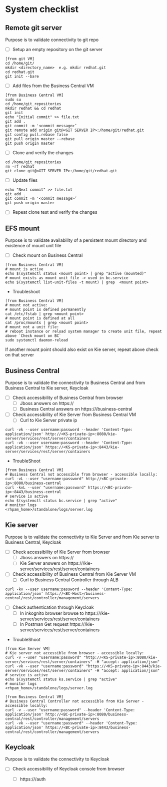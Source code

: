 # System checklist

## Remote git server
Purpose is to validate connectivity to git repo
- [ ]  Setup an empty repository on the git server
```shell
[from git VM]
cd /home/git/
mkdir <directory_name>  e.g. mkdir redhat.git
cd redhat.git
git init --bare
```
- [ ] Add files from the Business Central VM
```shell
[from Business Central VM]
sudo su
cd /home/git_repositories
mkdir redhat && cd redhat
git init
echo "Initial commit" >> file.txt
git add .
git commit -m '<commit message>’
git remote add origin git@<GIT SERVER IP>:/home/git/redhat.git
git config pull.rebase false
git pull origin master --rebase
git push origin master
```
- [ ] Clone and verify the changes
```shell
cd /home/git_repositories
rm -rf redhat
git clone git@<GIT SERVER IP>:/home/git/redhat.git
```
- [ ] Update files
```shell
echo "Next commit" >> file.txt
git add .
git commit -m '<commit message>’
git push origin master
```
- [ ] Repeat clone test and verify the changes

## EFS mount
Purpose is to validate availability of a persistent mount directory and existence of mount unit file
- [ ] Check mount on Business Central
```shell
[from Business Central VM]
# mount is active
echo $(systemctl status <mount point> | grep "active (mounted)"
# mount exists as mount unit file -> used in bc.service
echo $(systemctl list-unit-files -t mount) | grep  <mount point>
```
- Troubleshoot
```shell
[from Business Central VM]
# mount not active:
# mount point is defined permanently
cat /etc/fstab | grep <mount point>
# mount point is defined at all
cat /proc/mounts | grep <mount point>
# mount not a unit file:
# reboot instance or reload system manager to create unit file, repeat above `Check mount on BC`
sudo systemctl daemon-reload
```
If another mount point should also exist on Kie server, repeat above check on that server

## Business Central
Purpose is to validate the connectivity to Business Central and from Business Central to Kie server, Keycloak 
- [ ] Check accessibility of Business Central from browser
  - [ ] Jboss answers on https://<BC-Host>
  - [ ] Business Central answers on https://<BC-Host>/business-central
- [ ] Check accessibility of Kie Server from Business Central VM
  - [ ] Curl to Kie Server private ip
```shell
curl -vk --user username:password --header 'Content-Type: application/json' http://<KS-private-ip>:8080/kie-server/services/rest/server/containers
curl -vk --user username:password --header 'Content-Type: application/json' https://<KS-private-ip>:8443/kie-server/services/rest/server/containers
```

- TroubleShoot
```shell
[from Business Central VM]
# Business Central not accessible from browser - accessible locally:
curl -vL --user "username:password" http://<BC-private-ip>:8080/business-central
curl -kvL --user "username:password" https://<BC-private-ip>:8443/business-central
# service is active
echo $(systemctl status bc.service | grep "active"
# monitor logs
<rhpam_home>/standalone/logs/server.log
```

## Kie server
Purpose is to validate the connectivity to Kie Server and from Kie server to Business Central, Keycloak
- [ ] Check accessibility of Kie Server from browser
  - [ ] Jboss answers on https://<KS-Host>
  - [ ] Kie Server answers on https://<KS-Host>/kie-server/services/rest/server/containers
- [ ] Check accessibility of Business Central from Kie Server VM
  - [ ] Curl to Business Central Controller through ALB
```shell
curl -kv --user username:password --header 'Content-Type: application/json' https://<BC-Host>/business-central/rest/controller/management/servers
```
- [ ] Check authentication through Keycloak
  - [ ] In inkognito browser browse to https://<KS-Host>/kie-server/services/rest/server/containers
  - [ ] In Postman Get request https://<KS-Host>/kie-server/services/rest/server/containers

- TroubleShoot
```shell
[from Kie Server VM]
# Kie server not accessible from browser - accessible locally:
curl -v --user "username:password" "http://<KS-private-ip>:8080/kie-server/services/rest/server/containers" -H "accept: application/json"
curl -vk --user "username:password" "https://<KS-private-ip>:8443/kie-server/services/rest/server/containers" -H "accept: application/json"
# service is active
echo $(systemctl status ks.service | grep "active"
# monitor logs
<rhpam_home>/standalone/logs/server.log

[from Business Central VM]
# Business Central Controller not accessible from Kie Server - accessible locally:
curl -v --user "username:password" --header 'Content-Type: application/json' http://<BC-private-ip>:8080/business-central/rest/controller/management/servers
curl -vk --user "username:password" --header 'Content-Type: application/json' https://<BC-private-ip>:8443/business-central/rest/controller/management/servers
```

## Keycloak
Purpose is to validate the connectivity to Keycloak
- [ ] Check accessibility of Keycloak console from browser
  - [ ] https://<Keycloak-Host>/auth

 
